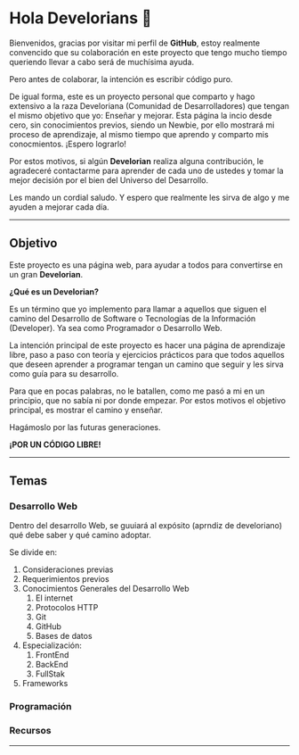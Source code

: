 # Hola Develorians 

Bienvenidos, gracias por visitar mi perfil de **GitHub**, estoy realmente convencido que su colaboración en este proyecto que tengo mucho tiempo queriendo llevar a cabo será de muchísima ayuda.

Pero antes de colaborar, la intención es escribir código puro.

De igual forma, este es un proyecto personal que comparto y hago extensivo a la raza Develoriana (Comunidad de Desarrolladores) que tengan el mismo objetivo que yo: Enseñar y mejorar. Esta página la incio desde cero, sin conocimientos previos, siendo un Newbie, por ello mostrará mi proceso de aprendizaje, al mismo tiempo que aprendo y comparto mis conocmientos. ¡Espero lograrlo!

Por estos motivos, si algún **Develorian** realiza alguna contribución, le agradeceré contactarme para aprender de cada uno de ustedes y tomar la mejor decisión por el bien del Universo del Desarrollo.

Les mando un cordial saludo. Y espero que realmente les sirva de algo y me ayuden a mejorar cada día.

________________

## Objetivo

Este proyecto es una página web, para ayudar a todos para convertirse en un gran **Develorian**.

**¿Qué es un Develorian?**

Es un término que yo implemento para llamar a aquellos que siguen el camino del Desarrollo de Software o Tecnologías de la Información (Developer). Ya sea como Programador o Desarrollo Web.

La intención principal de este proyecto es hacer una página de aprendizaje libre, paso a paso con teoría y ejercicios prácticos para que todos aquellos que deseen aprender a programar tengan un camino que seguir y les sirva como guía para su desarrollo.

Para que en pocas palabras, no le batallen, como me pasó a mi en un principio, que no sabía ni por donde empezar. Por estos motivos el objetivo principal, es mostrar el camino y enseñar.

Hagámoslo por las futuras generaciones.

**¡POR UN CÓDIGO LIBRE!**

___

## Temas

### Desarrollo Web

Dentro del desarrollo Web, se guuiará al expósito (aprndiz de develoriano) qué debe saber y qué camino adoptar. 

Se divide en:

1. Consideraciones previas
2. Requerimientos previos
3. Conocimientos Generales del Desarrollo Web
    1. El internet
    2. Protocolos HTTP
    2. Git
    3. GitHub
    4. Bases de datos
4. Especialización:
    1. FrontEnd
    2. BackEnd
    3. FullStak
5. Frameworks

### Programación
### Recursos

_______________

